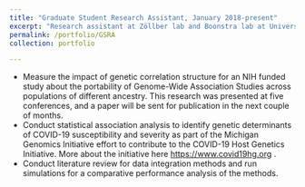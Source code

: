 ```yaml
---
title: "Graduate Student Research Assistant, January 2018-present"
excerpt: "Research assistant at Zöllber lab and Boonstra lab at University of Michigan, Department of Biostatistics, Ann Arbor, MI"
permalink: /portfolio/GSRA
collection: portfolio

---
```

* Measure the impact of genetic correlation structure for an NIH funded study about the portability of Genome-Wide Association Studies across populations of different ancestry. This research was presented at five conferences, and a paper will be sent for publication in the next couple of months.
* Conduct statistical association analysis to identify genetic determinants of COVID-19 susceptibility and severity as part of the Michigan Genomics Initiative effort to contribute to the COVID-19 Host Genetics Initiative. More about the initiative here https://www.covid19hg.org .
* Conduct literature review for data integration methods and run simulations for a comparative performance analysis of the methods.
